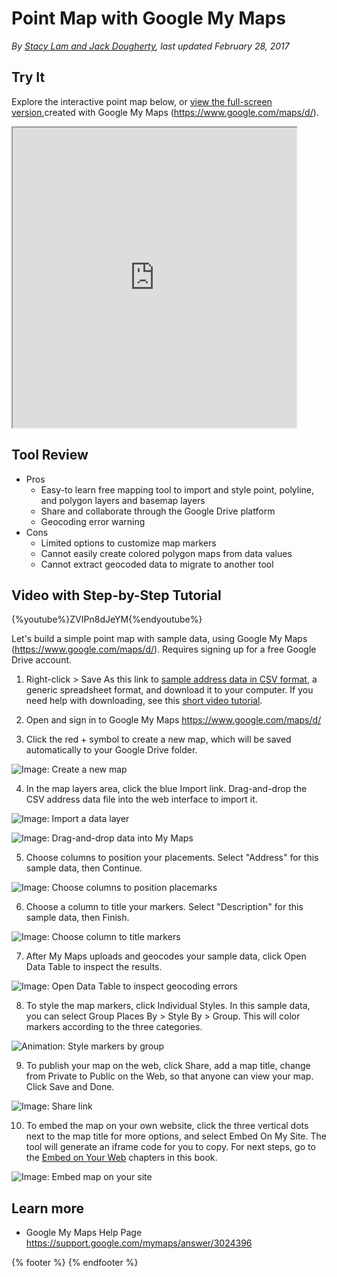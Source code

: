 # Point Map with Google My Maps
*By [Stacy Lam and Jack Dougherty](../../introduction/who.md), last updated February 28, 2017*

## Try It
Explore the interactive point map below, or <a href="https://drive.google.com/open?id=1OPrulm2ISYUb990DJOCoYlt_sWc">view the full-screen version</a>,created with Google My Maps (https://www.google.com/maps/d/).

<iframe src="https://www.google.com/maps/d/u/0/embed?mid=1OPrulm2ISYUb990DJOCoYlt_sWc" width="90%" height="480"></iframe>

## Tool Review
- Pros
  - Easy-to learn free mapping tool to import and style point, polyline, and polygon layers and basemap layers
  - Share and collaborate through the Google Drive platform
  - Geocoding error warning
- Cons
  - Limited options to customize map markers
  - Cannot easily create colored polygon maps from data values
  - Cannot extract geocoded data to migrate to another tool

## Video with Step-by-Step Tutorial
{%youtube%}ZVIPn8dJeYM{%endyoutube%}

Let's build a simple point map with sample data, using Google My Maps (https://www.google.com/maps/d/). Requires signing up for a free Google Drive account.

1) Right-click > Save As this link to [sample address data in CSV format](../sample-address-data.csv), a generic spreadsheet format, and download it to your computer. If you need help with downloading, see this [short video tutorial](https://www.youtube.com/watch?v=-04PQldP9HQ).

2) Open and sign in to Google My Maps https://www.google.com/maps/d/

3) Click the red + symbol to create a new map, which will be saved automatically to your Google Drive folder.

![Image: Create a new map](mymaps-create-map.png)

4) In the map layers area, click the blue Import link. Drag-and-drop the CSV address data file into the web interface to import it.

![Image: Import a data layer](mymaps-import.png)

![Image: Drag-and-drop data into My Maps](mymaps-choose-import.png)

5) Choose columns to position your placements. Select "Address" for this sample data, then Continue.

![Image: Choose columns to position placemarks ](mymaps-choose-position.png)

6) Choose a column to title your markers. Select "Description" for this sample data, then Finish.

![Image: Choose column to title markers](mymaps-choose-title.png)

7) After My Maps uploads and geocodes your sample data, click Open Data Table to inspect the results.

![Image: Open Data Table to inspect geocoding errors](mymaps-fix-errors.png)

8) To style the map markers, click Individual Styles. In this sample data, you can select Group Places By > Style By > Group. This will color markers according to the three categories.

![Animation: Style markers by group](mymaps-style-groups-640w.gif)

9) To publish your map on the web, click Share, add a map title, change from Private to Public on the Web, so that anyone can view your map. Click Save and Done.

![Image: Share link](mymaps-share.png)

10) To embed the map on your own website, click the three vertical dots next to the map title for more options, and select Embed On My Site. The tool will generate an iframe code for you to copy. For next steps, go to the [Embed on Your Web](../../embed) chapters in this book.

![Image: Embed map on your site](mymaps-embed.png)

## Learn more
- Google My Maps Help Page https://support.google.com/mymaps/answer/3024396

{% footer %}
{% endfooter %}
